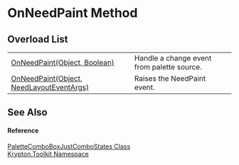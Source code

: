 # OnNeedPaint Method


## Overload List
<table>
<tr>
<td><a href="ac06bbdd-eb63-1f25-0ffb-6fa218464cb9.md">OnNeedPaint(Object, Boolean)</a></td>
<td>Handle a change event from palette source.</td></tr>
<tr>
<td><a href="302d526d-0f27-d317-712d-92aab66d2d2e.md">OnNeedPaint(Object, NeedLayoutEventArgs)</a></td>
<td>Raises the NeedPaint event.</td></tr>
</table>

## See Also


#### Reference
<a href="001f4b48-c01d-2fcd-2d85-90f16d31f235.md">PaletteComboBoxJustComboStates Class</a>  
<a href="79d2eac2-21f4-54ff-7552-b20c33c30600.md">Krypton.Toolkit Namespace</a>  
